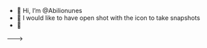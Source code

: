 - 👋 Hi, I’m @Abilionunes
- 👀 I would like to have open shot with the icon to take snapshots
- 🌱 


--->

